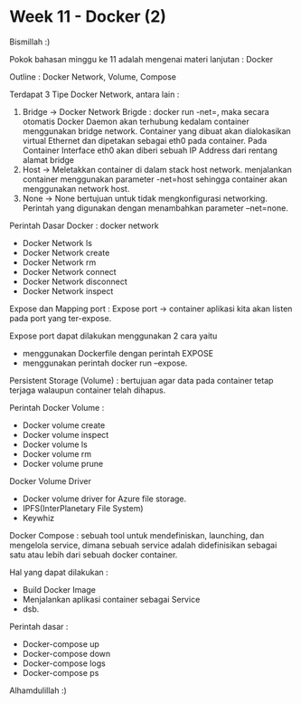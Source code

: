 <h1>Week 11 - Docker (2) </h1>

Bismillah :)

Pokok bahasan minggu ke 11 adalah mengenai materi lanjutan : Docker <br>

Outline : Docker Network, Volume, Compose<br>

Terdapat 3 Tipe Docker Network, antara lain :
1. Bridge -> Docker Network Brigde : docker run -net=<Network>, maka secara otomatis Docker Daemon akan terhubung kedalam container menggunakan bridge network.
  Container yang dibuat akan dialokasikan virtual Ethernet dan dipetakan sebagai eth0 pada container.
  Pada Container Interface eth0 akan diberi sebuah IP Address dari rentang alamat bridge<br>
2. Host -> Meletakkan container di dalam stack host network. menjalankan container menggunakan parameter -net=host sehingga container akan menggunakan network host.<br>
3. None -> None bertujuan untuk tidak mengkonfigurasi networking. Perintah yang digunakan dengan menambahkan parameter –net=none.<br>
  
Perintah Dasar Docker : docker network
- Docker Network ls
- Docker Network create
- Docker Network rm
- Docker Network connect
- Docker Network disconnect
- Docker Network inspect
  
Expose dan Mapping port :
  Expose port -> container aplikasi kita akan listen pada port yang ter-expose.<br>
  
  Expose port dapat dilakukan menggunakan 2 cara yaitu
  - menggunakan Dockerfile dengan perintah EXPOSE<br>
  - menggunakan perintah docker run –expose.
  
Persistent Storage (Volume) :
  bertujuan agar data pada container tetap terjaga walaupun container telah dihapus.
  
Perintah Docker Volume :
  - Docker volume create
  - Docker volume inspect
  - Docker volume ls
  - Docker volume rm
  - Docker volume prune
  
Docker Volume Driver
  - Docker volume driver for Azure file storage.
  - IPFS(InterPlanetary File System)
  - Keywhiz
  
Docker Compose :
  sebuah tool untuk mendefiniskan, launching, dan mengelola service, dimana sebuah service 
  adalah didefinisikan sebagai satu atau lebih dari sebuah docker container.<br>
  
  Hal yang dapat dilakukan :
  - Build Docker Image
  - Menjalankan aplikasi container sebagai Service
  - dsb.

  Perintah dasar :
  - Docker-compose up
  - Docker-compose down
  - Docker-compose logs
  - Docker-compose ps

Alhamdulillah :)
